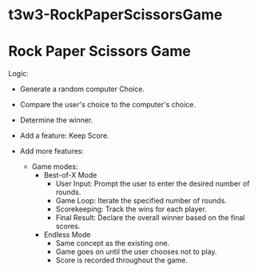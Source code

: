# t3w3-RockPaperScissorsGame

# Rock Paper Scissors Game
Logic:
- Generate a random computer Choice.
- Compare the user's choice to the computer's choice.
- Determine the winner.

- Add a feature: Keep Score.

- Add more features:
    - Game modes:
        - Best-of-X Mode
            - User Input: Prompt the user to enter the desired number of rounds.
            - Game Loop: Iterate the specified number of rounds.
            - Scorekeeping: Track the wins for each player.
            - Final Result: Declare the overall winner based on the final scores.
        - Endless Mode
            - Same concept as the existing one.
            - Game goes on until the user chooses not to play.
            - Score is recorded throughout the game.